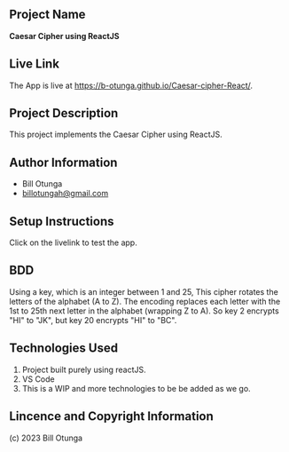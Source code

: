 ## Project Name
   **Caesar Cipher using ReactJS**

## Live Link
   The App is live at https://b-otunga.github.io/Caesar-cipher-React/.

## Project Description
This project implements the Caesar Cipher using ReactJS.  
   
 
## Author Information
   * Bill Otunga
   * billotungah@gmail.com

## Setup Instructions
Click on the livelink to test the app.

## BDD
Using a key, which is an integer between 1 and 25, This cipher rotates the letters of the alphabet (A to Z). The encoding replaces each letter with the 1st to 25th next letter in the alphabet (wrapping Z to A). So key 2 encrypts "HI" to "JK", but key 20 encrypts "HI" to "BC".
   
## Technologies Used
1. Project built purely using reactJS.
2. VS Code
3. This is a WIP and more technologies to be be added as we go. 

## Lincence and Copyright Information
   (c) 2023 Bill Otunga
